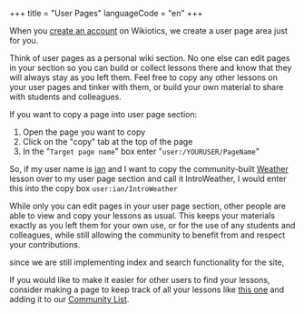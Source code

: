 +++
title = "User Pages"
languageCode = "en"
+++

When you [create an account](http://wikiotics.org/create-account) on
Wikiotics, we create a user page area just for you.

Think of user pages as a personal wiki section. No one else can edit
pages in your section so you can build or collect lessons there and know
that they will always stay as you left them. Feel free to copy any other
lessons on your user pages and tinker with them, or build your own
material to share with students and colleagues.

If you want to copy a page into user page section:

1.  Open the page you want to copy
2.  Click on the "copy" tab at the top of the page
3.  In the "`Target page name`" box enter "`user:/YOURUSER/PageName`"

So, if my user name is [ian](/user/ian/about) and I want to copy the
community-built [Weather](/en/Weather) lesson over to my user page
section and call it IntroWeather, I would enter this into the copy box
`user:ian/IntroWeather`

While only you can edit pages in your user page section, other people
are able to view and copy your lessons as usual. This keeps your
materials exactly as you left them for your own use, or for the use of
any students and colleagues, while still allowing the community to
benefit from and respect your contributions.

since we are still implementing index and search functionality for the
site,

If you would like to make it easier for other users to find your
lessons, consider making a page to keep track of all your lessons like
[this one](/user/ian/Lessons) and adding it to our [Community
List](/en/Community_List).
